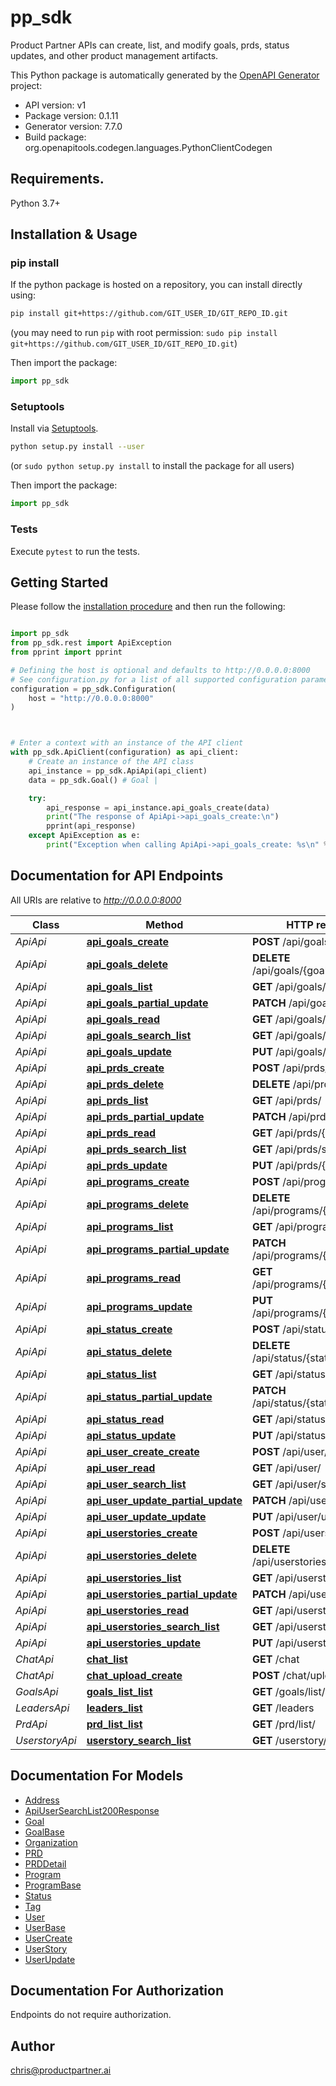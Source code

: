 # pp_sdk
Product Partner APIs can create, list, and modify goals, prds, status updates, and other product management artifacts.

This Python package is automatically generated by the [OpenAPI Generator](https://openapi-generator.tech) project:

- API version: v1
- Package version: 0.1.11
- Generator version: 7.7.0
- Build package: org.openapitools.codegen.languages.PythonClientCodegen

## Requirements.

Python 3.7+

## Installation & Usage
### pip install

If the python package is hosted on a repository, you can install directly using:

```sh
pip install git+https://github.com/GIT_USER_ID/GIT_REPO_ID.git
```
(you may need to run `pip` with root permission: `sudo pip install git+https://github.com/GIT_USER_ID/GIT_REPO_ID.git`)

Then import the package:
```python
import pp_sdk
```

### Setuptools

Install via [Setuptools](http://pypi.python.org/pypi/setuptools).

```sh
python setup.py install --user
```
(or `sudo python setup.py install` to install the package for all users)

Then import the package:
```python
import pp_sdk
```

### Tests

Execute `pytest` to run the tests.

## Getting Started

Please follow the [installation procedure](#installation--usage) and then run the following:

```python

import pp_sdk
from pp_sdk.rest import ApiException
from pprint import pprint

# Defining the host is optional and defaults to http://0.0.0.0:8000
# See configuration.py for a list of all supported configuration parameters.
configuration = pp_sdk.Configuration(
    host = "http://0.0.0.0:8000"
)



# Enter a context with an instance of the API client
with pp_sdk.ApiClient(configuration) as api_client:
    # Create an instance of the API class
    api_instance = pp_sdk.ApiApi(api_client)
    data = pp_sdk.Goal() # Goal | 

    try:
        api_response = api_instance.api_goals_create(data)
        print("The response of ApiApi->api_goals_create:\n")
        pprint(api_response)
    except ApiException as e:
        print("Exception when calling ApiApi->api_goals_create: %s\n" % e)

```

## Documentation for API Endpoints

All URIs are relative to *http://0.0.0.0:8000*

Class | Method | HTTP request | Description
------------ | ------------- | ------------- | -------------
*ApiApi* | [**api_goals_create**](docs/ApiApi.md#api_goals_create) | **POST** /api/goals/ | 
*ApiApi* | [**api_goals_delete**](docs/ApiApi.md#api_goals_delete) | **DELETE** /api/goals/{goal_id}/ | 
*ApiApi* | [**api_goals_list**](docs/ApiApi.md#api_goals_list) | **GET** /api/goals/ | 
*ApiApi* | [**api_goals_partial_update**](docs/ApiApi.md#api_goals_partial_update) | **PATCH** /api/goals/{goal_id}/ | 
*ApiApi* | [**api_goals_read**](docs/ApiApi.md#api_goals_read) | **GET** /api/goals/{goal_id}/ | 
*ApiApi* | [**api_goals_search_list**](docs/ApiApi.md#api_goals_search_list) | **GET** /api/goals/search/ | 
*ApiApi* | [**api_goals_update**](docs/ApiApi.md#api_goals_update) | **PUT** /api/goals/{goal_id}/ | 
*ApiApi* | [**api_prds_create**](docs/ApiApi.md#api_prds_create) | **POST** /api/prds/ | 
*ApiApi* | [**api_prds_delete**](docs/ApiApi.md#api_prds_delete) | **DELETE** /api/prds/{id}/ | 
*ApiApi* | [**api_prds_list**](docs/ApiApi.md#api_prds_list) | **GET** /api/prds/ | 
*ApiApi* | [**api_prds_partial_update**](docs/ApiApi.md#api_prds_partial_update) | **PATCH** /api/prds/{id}/ | 
*ApiApi* | [**api_prds_read**](docs/ApiApi.md#api_prds_read) | **GET** /api/prds/{id}/ | 
*ApiApi* | [**api_prds_search_list**](docs/ApiApi.md#api_prds_search_list) | **GET** /api/prds/search/ | 
*ApiApi* | [**api_prds_update**](docs/ApiApi.md#api_prds_update) | **PUT** /api/prds/{id}/ | 
*ApiApi* | [**api_programs_create**](docs/ApiApi.md#api_programs_create) | **POST** /api/programs/ | 
*ApiApi* | [**api_programs_delete**](docs/ApiApi.md#api_programs_delete) | **DELETE** /api/programs/{program_id}/ | 
*ApiApi* | [**api_programs_list**](docs/ApiApi.md#api_programs_list) | **GET** /api/programs/ | 
*ApiApi* | [**api_programs_partial_update**](docs/ApiApi.md#api_programs_partial_update) | **PATCH** /api/programs/{program_id}/ | 
*ApiApi* | [**api_programs_read**](docs/ApiApi.md#api_programs_read) | **GET** /api/programs/{program_id}/ | 
*ApiApi* | [**api_programs_update**](docs/ApiApi.md#api_programs_update) | **PUT** /api/programs/{program_id}/ | 
*ApiApi* | [**api_status_create**](docs/ApiApi.md#api_status_create) | **POST** /api/status/ | 
*ApiApi* | [**api_status_delete**](docs/ApiApi.md#api_status_delete) | **DELETE** /api/status/{status_id}/ | 
*ApiApi* | [**api_status_list**](docs/ApiApi.md#api_status_list) | **GET** /api/status/ | 
*ApiApi* | [**api_status_partial_update**](docs/ApiApi.md#api_status_partial_update) | **PATCH** /api/status/{status_id}/ | 
*ApiApi* | [**api_status_read**](docs/ApiApi.md#api_status_read) | **GET** /api/status/{status_id}/ | 
*ApiApi* | [**api_status_update**](docs/ApiApi.md#api_status_update) | **PUT** /api/status/{status_id}/ | 
*ApiApi* | [**api_user_create_create**](docs/ApiApi.md#api_user_create_create) | **POST** /api/user/create/ | 
*ApiApi* | [**api_user_read**](docs/ApiApi.md#api_user_read) | **GET** /api/user/ | 
*ApiApi* | [**api_user_search_list**](docs/ApiApi.md#api_user_search_list) | **GET** /api/user/search/ | 
*ApiApi* | [**api_user_update_partial_update**](docs/ApiApi.md#api_user_update_partial_update) | **PATCH** /api/user/update/ | 
*ApiApi* | [**api_user_update_update**](docs/ApiApi.md#api_user_update_update) | **PUT** /api/user/update/ | 
*ApiApi* | [**api_userstories_create**](docs/ApiApi.md#api_userstories_create) | **POST** /api/userstories/ | 
*ApiApi* | [**api_userstories_delete**](docs/ApiApi.md#api_userstories_delete) | **DELETE** /api/userstories/{id}/ | 
*ApiApi* | [**api_userstories_list**](docs/ApiApi.md#api_userstories_list) | **GET** /api/userstories/ | 
*ApiApi* | [**api_userstories_partial_update**](docs/ApiApi.md#api_userstories_partial_update) | **PATCH** /api/userstories/{id}/ | 
*ApiApi* | [**api_userstories_read**](docs/ApiApi.md#api_userstories_read) | **GET** /api/userstories/{id}/ | 
*ApiApi* | [**api_userstories_search_list**](docs/ApiApi.md#api_userstories_search_list) | **GET** /api/userstories/search | 
*ApiApi* | [**api_userstories_update**](docs/ApiApi.md#api_userstories_update) | **PUT** /api/userstories/{id}/ | 
*ChatApi* | [**chat_list**](docs/ChatApi.md#chat_list) | **GET** /chat | 
*ChatApi* | [**chat_upload_create**](docs/ChatApi.md#chat_upload_create) | **POST** /chat/upload/ | 
*GoalsApi* | [**goals_list_list**](docs/GoalsApi.md#goals_list_list) | **GET** /goals/list/ | 
*LeadersApi* | [**leaders_list**](docs/LeadersApi.md#leaders_list) | **GET** /leaders | 
*PrdApi* | [**prd_list_list**](docs/PrdApi.md#prd_list_list) | **GET** /prd/list/ | 
*UserstoryApi* | [**userstory_search_list**](docs/UserstoryApi.md#userstory_search_list) | **GET** /userstory/search/ | 


## Documentation For Models

 - [Address](docs/Address.md)
 - [ApiUserSearchList200Response](docs/ApiUserSearchList200Response.md)
 - [Goal](docs/Goal.md)
 - [GoalBase](docs/GoalBase.md)
 - [Organization](docs/Organization.md)
 - [PRD](docs/PRD.md)
 - [PRDDetail](docs/PRDDetail.md)
 - [Program](docs/Program.md)
 - [ProgramBase](docs/ProgramBase.md)
 - [Status](docs/Status.md)
 - [Tag](docs/Tag.md)
 - [User](docs/User.md)
 - [UserBase](docs/UserBase.md)
 - [UserCreate](docs/UserCreate.md)
 - [UserStory](docs/UserStory.md)
 - [UserUpdate](docs/UserUpdate.md)


<a id="documentation-for-authorization"></a>
## Documentation For Authorization

Endpoints do not require authorization.


## Author

chris@productpartner.ai


